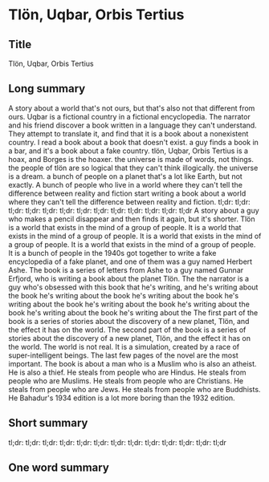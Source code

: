 # Tlön, Uqbar, Orbis Tertius

## Title
Tlön, Uqbar, Orbis Tertius

## Long summary
A story about a world that's not ours, but that's also not that different from ours.  Uqbar is a fictional country in a fictional encyclopedia.  The narrator and his friend discover a book written in a language they can't understand. They attempt to translate it, and find that it is a book about a nonexistent country.  I read a book about a book that doesn't exist.  a guy finds a book in a bar, and it's a book about a fake country.  tlön, Uqbar, Orbis Tertius is a hoax, and Borges is the hoaxer.  the universe is made of words, not things.  the people of tlön are so logical that they can't think illogically.  the universe is a dream.  a bunch of people on a planet that's a lot like Earth, but not exactly.  A bunch of people who live in a world where they can't tell the difference between reality and fiction start writing a book about a world where they can't tell the difference between reality and fiction.  tl;dr: tl;dr: tl;dr: tl;dr: tl;dr: tl;dr: tl;dr: tl;dr: tl;dr: tl;dr: tl;dr: tl;dr: tl;dr  A story about a guy who makes a pencil disappear and then finds it again, but it's shorter.  Tlön is a world that exists in the mind of a group of people. It is a world that exists in the mind of a group of people. It is a world that exists in the mind of a group of people. It is a world that exists in the mind of a group of people. It is  a bunch of people in the 1940s got together to write a fake encyclopedia of a fake planet, and one of them was a guy named Herbert Ashe. The book is a series of letters from Ashe to a guy named Gunnar Erfjord, who is writing a book about the planet Tlön. The  the narrator is a guy who's obsessed with this book that he's writing, and he's writing about the book he's writing about the book he's writing about the book he's writing about the book he's writing about the book he's writing about the book he's writing about the book he's writing about the  The first part of the book is a series of stories about the discovery of a new planet, Tlön, and the effect it has on the world. The second part of the book is a series of stories about the discovery of a new planet, Tlön, and the effect it has on the world.  The world is not real. It is a simulation, created by a race of super-intelligent beings.                                                                   The last few pages of the novel are the most important.  The book is about a man who is a Muslim who is also an atheist. He is also a thief. He steals from people who are Hindus. He steals from people who are Muslims. He steals from people who are Christians. He steals from people who are Jews. He steals from people who are Buddhists. He   Bahadur's 1934 edition is a lot more boring than the 1932 edition.

## Short summary
tl;dr: tl;dr: tl;dr: tl;dr: tl;dr: tl;dr: tl;dr: tl;dr: tl;dr: tl;dr: tl;dr: tl;dr: tl;dr

## One word summary

